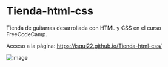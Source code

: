 # Tienda-html-css

Tienda de guitarras desarrollada con HTML y CSS en el curso FreeCodeCamp.

Acceso a la página: https://isqui22.github.io/Tienda-html-css/

![image](https://github.com/Isqui22/Tienda-html-css/assets/132499825/018d3316-bcca-4be2-8af7-db979e30b871)
